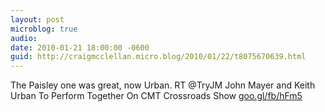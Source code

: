 ```yaml
---
layout: post
microblog: true
audio: 
date: 2010-01-21 18:00:00 -0600
guid: http://craigmcclellan.micro.blog/2010/01/22/t8075670639.html
---
```

The Paisley one was great, now Urban. RT @TryJM John Mayer and Keith Urban To Perform Together On CMT Crossroads Show [goo.gl/fb/hFm5](http://goo.gl/fb/hFm5)
